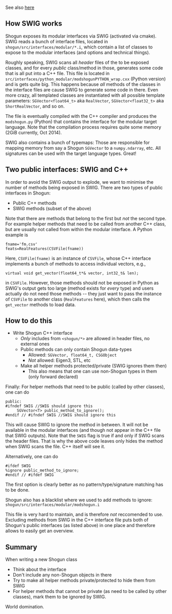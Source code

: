 See also [here](https://github.com/shogun-toolbox/shogun/wiki/SWIG-issues)

## How SWIG works
Shogun exposes its modular interfaces via SWIG (activated via cmake). SWIG reads a bunch of interface files, located in ```shogun/src/interfaces/modular/*.i```, which contain a list of classes to expose to the modular interfaces (and options and technical things).

Roughly speaking, SWIG scans all *header* files of the to be exposed classes, and for every *public* class/method in those, generates some code that is all put into a C++ file. This file is located in ```src/interfaces/python_modular/modshogunPYTHON_wrap.cxx``` (Python version) and is gets quite big. This happens because *all* methods of the classes in the interface files are cause SWIG to generate some code in there. Even more crazy, all templated classes are instantiated with all possible template parameters: ```SGVector<float64_t>``` aka ```RealVector```, ```SGVector<float32_t>``` aka ```ShortRealVector```, and so on.

The file is eventually compiled with the C++ compiler and produces the ```modshogun.py``` (Python) that contains the interface for the modular target language. Note that the compilation process requires quite some memory (2GiB currently, Oct 2014).

SWIG also contains a bunch of typemaps: Those are responsible for mapping memory from say a Shogun ```SGVector``` to a ```numpy.ndarray```, etc. All signatures can be used with the target language types. Great!

## Two public interfaces: SWIG and C++
In order to avoid the SWIG output to explode, we want to minimise the number of methods being exposed in SWIG. There are two types of public interfaces in Shogun:
 * Public C++ methods
 * SWIG methods (subset of the above)

Note that there are methods that belong to the first but *not* the second type. For example helper methods that need to be called from another C++ class, but are usually not called from within the modular interface. A Python example is 
```
fname='fm.csv'
feats=RealFeatures(CSVFile(fname))
```
Here, ```CSVFile(fname)``` is an instance of ```CSVFile```, whose C++ interface implements a bunch of methods to access individual vectors, e.g.,

```virtual void get_vector(float64_t*& vector, int32_t& len);```

in ```CSVFile```. However, those methods should not be exposed in Python as SWIG's output gets too large (method exists for *every* type) and users actually do not need those methods -- they just want to pass the instance of ```CSVFile``` to another class (```RealFeatures``` here), which then calls the ```get_vector``` methods to load data.

## How to do this
 * Write Shogun C++ interface
   * *Only* includes from ```<shogun/*>``` are allowed in header files, no external ones
   * Public methods can only contain Shogun data-types
     * Allowed: ```SGVector, float64_t, CSGObject```
     * *Not* allowed: Eigen3, STL, etc
   * Make all helper methods protected/private (SWIG ignores them then)
     * This also means that one can use non-Shogun types in them (only forward declared)

Finally: For helper methods that need to be public (called by other classes), one can do
```
public:
#ifndef SWIG //SWIG should ignore this
     SGVector<T> public_method_to_ignore();
#endif // #ifndef SWIG //SWIG should ignore this
```
This will cause SWIG to ignore the method in between. It will not be available in the modular interfaces (and though not appear in the C++ file that SWIG outputs). Note that the ```SWIG``` flag is true if and only if SWIG scans the header files. That is why the above code leaves only hides the method when SWIG scans the file. C++ itself will see it.

Alternatively, one can do
```
#ifdef SWIG
%ignore public_method_to_ignore;
#endif // #ifdef SWIG
```
The first option is clearly better as no pattern/type/signature matching has to be done.

Shogun also has a blacklist where we used to add methods to ignore: 
```shogun/src/interfaces/modular/modshogun.i```

This file is very hard to maintain, and is therefore *not* reccomended to use. Excluding methods from SWIG in the C++ interface file puts both of Shogun's public interfaces (as listed above) in one place and therefore allows to easily get an overview.

## Summary
When writing a new Shogun class
 * Think about the interface
 * Don't include any non-Shogun objects in there
 * Try to make all helper methods private/protected to hide them from SWIG
 * For helper methods that cannot be private (as need to be called by other classes), mark them to be ignored by SWIG.

World domination.


